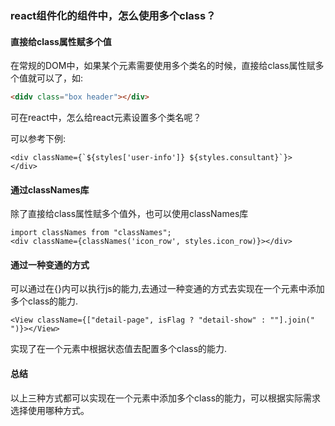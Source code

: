 ### react组件化的组件中，怎么使用多个class？

#### 直接给class属性赋多个值

在常规的DOM中，如果某个元素需要使用多个类名的时候，直接给class属性赋多个值就可以了，如:

```html
<didv class="box header"></div>
```

可在react中，怎么给react元素设置多个类名呢？

可以参考下例:

```tsx
<div className={`${styles['user-info']} ${styles.consultant}`}>
</div>
```

#### 通过classNames库

除了直接给class属性赋多个值外，也可以使用classNames库

```tsx
import classNames from "classNames";
<div className={classNames('icon_row', styles.icon_row)}></div>
```

#### 通过一种变通的方式

可以通过在{}内可以执行js的能力,去通过一种变通的方式去实现在一个元素中添加多个class的能力.

```tsx
<View className={["detail-page", isFlag ? "detail-show" : ""].join(" ")}></View>
```

实现了在一个元素中根据状态值去配置多个class的能力.

#### 总结

以上三种方式都可以实现在一个元素中添加多个class的能力，可以根据实际需求选择使用哪种方式。